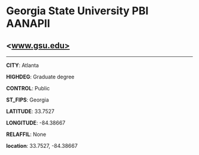 # Georgia State University PBI AANAPII
## <www.gsu.edu>
---
**CITY**: Atlanta

**HIGHDEG**: Graduate degree

**CONTROL**: Public

**ST_FIPS**: Georgia

**LATITUDE**: 33.7527

**LONGITUDE**: -84.38667

**RELAFFIL**: None

**location**: 33.7527, -84.38667
